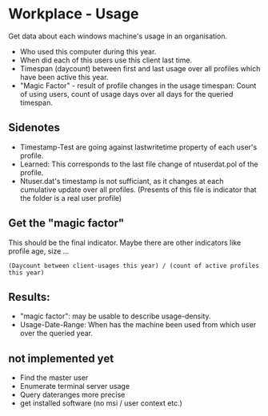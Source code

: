 
# Workplace - Usage
Get data about each windows machine's usage in an organisation.


- Who used this computer during this year. 
- When did each of this users use this client last time. 
- Timespan (daycount) between first and last usage over all profiles which have been active this year.
- "Magic Factor" - result of profile changes in the usage timespan: Count of using users, count of usage days over all days for the queried timespan.


## Sidenotes
- Timestamp-Test are going against lastwritetime property of each user's profile. 
- Learned: This corresponds to the last file change of ntuserdat.pol of the profile.
- Ntuser.dat's timestamp is not sufficiant, as it changes at each cumulative update over all profiles. (Presents of this file is indicator that the folder is a real user profile)

## Get the "magic factor"
This should be the final indicator. Maybe there are other indicators like profile age, size ... 

```
(Daycount between client-usages this year) / (count of active profiles this year)
```
## Results:

- "magic factor": may be usable to describe usage-density.
- Usage-Date-Range: When has the machine been used from which user over the queried year.

## not implemented yet
- Find the master user 
- Enumerate terminal server usage
- Query dateranges more precise
- get installed software (no msi / user context etc.)